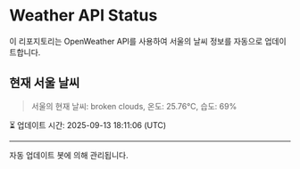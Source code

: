 
# Weather API Status

이 리포지토리는 OpenWeather API를 사용하여 서울의 날씨 정보를 자동으로 업데이트합니다.

## 현재 서울 날씨
> 서울의 현재 날씨: broken clouds, 온도: 25.76°C, 습도: 69%

⏳ 업데이트 시간: 2025-09-13 18:11:06 (UTC)

---
자동 업데이트 봇에 의해 관리됩니다.

